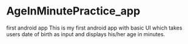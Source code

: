 # AgeInMinutePractice_app
first android app
This is my first android app with basic UI which takes users date of birth as input and displays his/her age in minutes.
